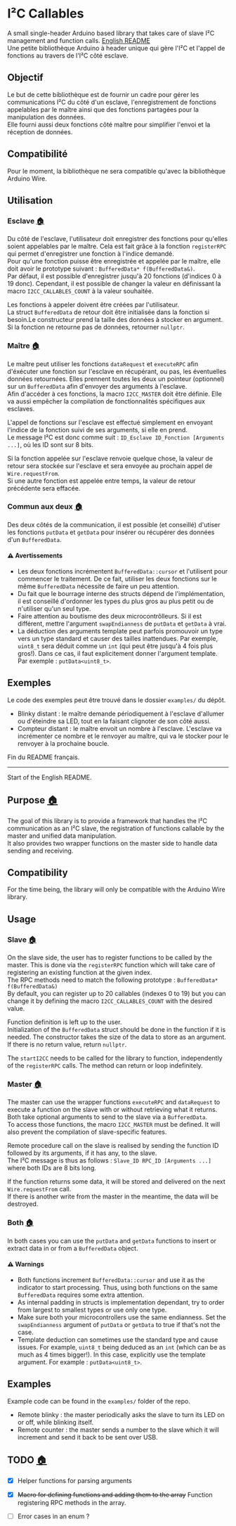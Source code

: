 # I²C Callables

A small single-header Arduino based library that takes care of slave I²C management and function calls. [English README](#Purpose)  
Une petite bibliothèque Arduino à header unique qui gère l'I²C et l'appel de fonctions au travers de l'I²C côté esclave.

## Objectif

Le but de cette bibliothèque est de fournir un cadre pour gérer les communications I²C du côté d'un esclave, l'enregistrement de fonctions appelables par le maître ainsi que des fonctions partagées pour la manipulation des données.  
Elle fourni aussi deux fonctions côté maître pour simplifier l'envoi et la réception de données.

## Compatibilité

Pour le moment, la bibliothèque ne sera compatible qu'avec la bibliothèque Arduino Wire.


## Utilisation
### Esclave [🏠][Back to the top]

Du côté de l'esclave, l'utilisateur doit enregistrer des fonctions pour qu'elles soient appelables par le maître.
Cela est fait grâce à la fonction `registerRPC` qui permet d'enregistrer une fonction à l'indice demandé.  
Pour qu'une fonction puisse être enregistrée et appelée par le maître, elle doit avoir le prototype suivant : `BufferedData* f(BufferedData&)`.  
Par défaut, il est possible d'enregistrer jusqu'à 20 fonctions (d'indices 0 à 19 donc). Cependant, il est possible de changer la valeur en définissant la macro `I2CC_CALLABLES_COUNT` à la valeur souhaitée.

Les fonctions à appeler doivent être créées par l'utilisateur.  
La struct `BufferedData` de retour doit être initialisée dans la fonction si besoin.Le constructeur prend la taille des données à stocker en argument.
Si la fonction ne retourne pas de données, retourner `nullptr`.

### Maître [🏠][Back to the top]

Le maître peut utiliser les fonctions `dataRequest` et `executeRPC` afin d'éxécuter une fonction sur l'esclave en récupérant, ou pas, les éventuelles données retournées.
Elles prennent toutes les deux un pointeur (optionnel) sur un `BufferedData` afin d'envoyer des arguments à l'esclave.  
Afin d'accéder à ces fonctions, la macro `I2CC_MASTER` doit être définie. Elle va aussi empêcher la compilation de fonctionnalités spécifiques aux esclaves.

L'appel de fonctions sur l'esclave est effectué simplement en envoyant l'indice de la fonction suivi de ses arguments, si elle en prend.  
Le message I²C est donc comme suit : `ID_Esclave ID_Fonction [Arguments ...]`, où les ID sont sur 8 bits.

Si la fonction appelée sur l'esclave renvoie quelque chose, la valeur de retour sera stockée sur l'esclave et sera envoyée au prochain appel de `Wire.requestFrom`.  
Si une autre fonction est appelée entre temps, la valeur de retour précédente sera effacée.

### Commun aux deux [🏠][Back to the top]

Des deux côtés de la communication, il est possible (et conseillé) d'utiser les fonctions `putData` et `getData` pour insérer ou récupérer des données d'un `BufferedData`.

#### ⚠️ Avertissements

 - Les deux fonctions incrémentent `BufferedData::cursor` et l'utilisent pour commencer le traitement. De ce fait, utiliser les deux fonctions sur le même `BufferedData` nécessite de faire un peu attention.
 - Du fait que le bourrage interne des structs dépend de l'implémentation, il est conseillé d'ordonner les types du plus gros au plus petit ou de n'utiliser qu'un seul type.
 - Faire attention au boutisme des deux microcontrôlleurs. Si il est différent, mettre l'argument `swapEndianness` de `putData` et `getData` à vrai.
 - La déduction des arguments template peut parfois promouvoir un type vers un type standard et causer des tailles inattendues. Par exemple, `uint8_t` sera déduit comme un `int` (qui peut être jusqu'à 4 fois plus gros!). Dans ce cas, il faut explicitement donner l'argument template. Par exemple : `putData<uint8_t>`.

## Exemples

Le code des exemples peut être trouvé dans le dossier `examples/` du dépôt.

 - Blinky distant : le maître demande périodiquement à l'esclave d'allumer ou d'éteindre sa LED, tout en la faisant clignoter de son côté aussi.
 - Compteur distant : le maître envoit un nombre à l'esclave. L'esclave va incrémenter ce nombre et le renvoyer au maître, qui va le stocker pour le renvoyer à la prochaine boucle.


Fin du README français.

-----

Start of the English README.

## Purpose [🏠][Back to the top]

The goal of this library is to provide a framework that handles the I²C communication as an I²C slave, the registration of functions callable by the master and unified data manipulation.  
It also provides two wrapper functions on the master side to handle data sending and receiving.

## Compatibility

For the time being, the library will only be compatible with the Arduino Wire library.

## Usage
### Slave [🏠][Back to the top]

On the slave side, the user has to register functions to be called by the master.
This is done via the `registerRPC` function which will take care of registering an existing function at the given index.  
The RPC methods need to match the following prototype : `BufferedData* f(BufferedData&)`  
By default, you can register up to 20 callables (indexes 0 to 19) but you can change it by defining the macro `I2CC_CALLABLES_COUNT` with the desired value.

Function definition is left up to the user.  
Initialization of the `BufferedData` struct should be done in the function if it is needed. The constructor takes the size of the data to store as an argument.
If there is no return value, return `nullptr`.

The `startI2CC` needs to be called for the library to function, independently of the `registerRPC` calls. The method can return or loop indefinitely.

### Master [🏠][Back to the top]

The master can use the wrapper functions `executeRPC` and `dataRequest` to execute a function on the slave with or without retrieving what it returns.
Both take optional arguments to send to the slave via a `BufferedData`.  
To access those functions, the macro `I2CC_MASTER` must be defined. It will also prevent the compilation of slave-specific features.

Remote procedure call on the slave is realised by sending the function ID followed by its arguments, if it has any, to the slave.  
The I²C message is thus as follows : `Slave_ID RPC_ID [Arguments ...]` where both IDs are 8 bits long.

If the function returns some data, it will be stored and delivered on the next `Wire.requestFrom` call.  
If there is another write from the master in the meantime, the data will be destroyed.

### Both [🏠][Back to the top]

In both cases you can use the `putData` and `getData` functions to insert or extract data in or from a `BufferedData` object.  

#### ⚠️ Warnings

 - Both functions increment `BufferedData::cursor` and use it as the indicator to start processing. Thus, using both functions on the same `BufferedData` requires some extra attention.
 - As internal padding in structs is implementation dependant, try to order from largest to smallest types or use only one type.
 - Make sure both your microcontrollers use the same endianness. Set the `swapEndianness` argument of `putData` or `getData` to true if that's not the case.
 - Template deduction can sometimes use the standard type and cause issues. For example, `uint8_t` being deduced as an `int` (which can be as much as 4 times bigger!). In this case, explicitly use the template argument. For example : `putData<uint8_t>`.

## Examples

Example code can be found in the `examples/` folder of the repo.

 - Remote blinky : the master periodically asks the slave to turn its LED on or off, while blinking itself.
 - Remote counter : the master sends a number to the slave which it will increment and send it back to be sent over USB.

## TODO [🏠][Back to the top]

 - [x] Helper functions for parsing arguments
 - [x] ~~Macro for defining functions and adding them to the array~~ Function registering RPC methods in the array.
 - [ ] Error cases in an enum ?
 
 
 [Back to the top]: #IC-Callables
